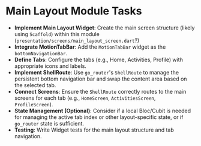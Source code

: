 # Main Layout Module Tasks

- **Implement Main Layout Widget**: Create the main screen structure (likely using `Scaffold`) within this module (`presentation/screens/main_layout_screen.dart`?)
- **Integrate MotionTabBar**: Add the `MotionTabBar` widget as the `bottomNavigationBar`.
- **Define Tabs**: Configure the tabs (e.g., Home, Activities, Profile) with appropriate icons and labels.
- **Implement ShellRoute**: Use `go_router`'s `ShellRoute` to manage the persistent bottom navigation bar and swap the content area based on the selected tab.
- **Connect Screens**: Ensure the `ShellRoute` correctly routes to the main screens for each tab (e.g., `HomeScreen`, `ActivitiesScreen`, `ProfileScreen`).
- **State Management (Optional)**: Consider if a local Bloc/Cubit is needed for managing the active tab index or other layout-specific state, or if `go_router` state is sufficient.
- **Testing**: Write Widget tests for the main layout structure and tab navigation. 